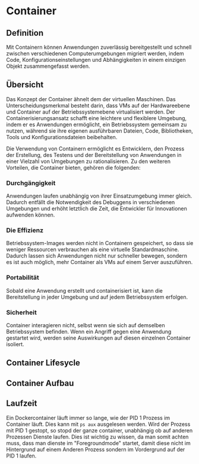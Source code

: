 # Container
## Definition
Mit Containern können Anwendungen zuverlässig bereitgestellt und schnell zwischen verschiedenen Computerumgebungen migriert werden, indem Code, Konfigurationseinstellungen und Abhängigkeiten in einem einzigen Objekt zusammengefasst werden.

## Übersicht
Das Konzept der Container ähnelt dem der virtuellen Maschinen. Das Unterscheidungsmerkmal besteht darin, dass VMs auf der Hardwareebene und Container auf der Betriebssystemebene virtualisiert werden. Der Containerisierungsansatz schafft eine leichtere und flexiblere Umgebung, indem er es Anwendungen ermöglicht, ein Betriebssystem gemeinsam zu nutzen, während sie ihre eigenen ausführbaren Dateien, Code, Bibliotheken, Tools und Konfigurationsdateien beibehalten.

Die Verwendung von Containern ermöglicht es Entwicklern, den Prozess der Erstellung, des Testens und der Bereitstellung von Anwendungen in einer Vielzahl von Umgebungen zu rationalisieren. Zu den weiteren Vorteilen, die Container bieten, gehören die folgenden:

### Durchgängigkeit
Anwendungen laufen unabhängig von ihrer Einsatzumgebung immer gleich. Dadurch entfällt die Notwendigkeit des Debuggens in verschiedenen Umgebungen und erhöht letztlich die Zeit, die Entwickler für Innovationen aufwenden können.

### Die Effizienz
Betriebssystem-Images werden nicht in Containern gespeichert, so dass sie weniger Ressourcen verbrauchen als eine virtuelle Standardmaschine. Dadurch lassen sich Anwendungen nicht nur schneller bewegen, sondern es ist auch möglich, mehr Container als VMs auf einem Server auszuführen.

### Portabilität
Sobald eine Anwendung erstellt und containerisiert ist, kann die Bereitstellung in jeder Umgebung und auf jedem Betriebssystem erfolgen.

### Sicherheit
Container interagieren nicht, selbst wenn sie sich auf demselben Betriebssystem befinden. Wenn ein Angriff gegen eine Anwendung gestartet wird, werden seine Auswirkungen auf diesen einzelnen Container isoliert.

## Container Lifesycle



## Container Aufbau

## Laufzeit
Ein Dockercontainer läuft immer so lange, wie der PID 1 Prozess im Container läuft. Dies kann mit `ps aux` ausgelesen werden. Wird der Prozess mit PID 1 gestopt, so stopd der ganze container, unabhängig ob auf anderen Prozessen Dienste laufen. Dies ist wichtig zu wissen, da man somit achten muss, dass man dienste im "Foregroundmode" startet, damit diese nicht im Hintergrund auf einem Anderen Prozess sondern im Vordergrund auf der PID 1 laufen.

